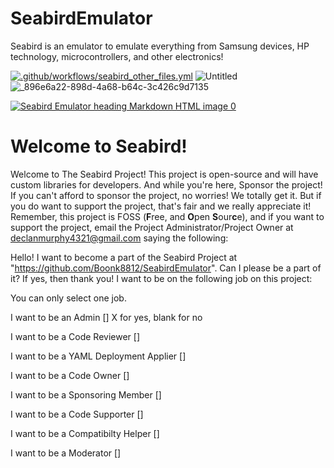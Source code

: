 # SeabirdEmulator
Seabird is an emulator to emulate everything from Samsung devices, HP technology, microcontrollers, and other electronics!

[![.github/workflows/seabird_other_files.yml](https://github.com/Boonk8812/SeabirdEmulator/actions/workflows/seabird_other_files.yml/badge.svg)](https://github.com/Boonk8812/SeabirdEmulator/actions/workflows/seabird_other_files.yml)
![Untitled](https://github.com/Boonk8812/SeabirdEmulator/assets/111024718/1736adcc-f348-4c43-ae04-6096e86716e7)
![_896e6a22-898d-4a68-b64c-3c426c9d7135](https://github.com/Boonk8812/SeabirdEmulator/assets/111024718/00e0278f-0b84-45fa-8d1b-1e25cbb1fd4e)

<p><a href="https://ibb.co/8b15hnz"><img src="https://i.ibb.co/1MFqSYs/Untitled34334324623784687326ff9f7c0287a.png" alt="Seabird Emulator heading Markdown HTML image 0" border="0"></a></p>

# Welcome to Seabird!

Welcome to The Seabird Project! This project is open-source and will have custom libraries for developers. And while you're here, Sponsor the project! If you can't afford to sponsor the project, no worries! We totally get it. But if you do want to support the project, that's fair and we really appreciate it! Remember, this project is FOSS (**F**ree, and **O**pen **S**our**c**e), and if you want to support the project, email the Project Administrator/Project Owner at declanmurphy4321@gmail.com saying the following:

Hello! I want to become a part of the Seabird Project at "https://github.com/Boonk8812/SeabirdEmulator". 
Can I please be a part of it? If yes, then thank you!
I want to be on the following job on this project:

  You can only select one job.
  
  I want to be an Admin                               [] X for yes, blank for no

  
  I want to be a Code Reviewer                        []

  
  I want to be a YAML Deployment Applier              []

  
  I want to be a Code Owner                           []

  
  I want to be a Sponsoring Member                    []

  
  I want to be a Code Supporter                       []

  
  I want to be a Compatibilty Helper                  []

  
  I want to be a Moderator                            []
  
  
